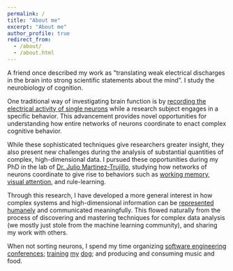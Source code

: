 ```yaml
---
permalink: /
title: "About me"
excerpt: "About me"
author_profile: true
redirect_from:
  - /about/
  - /about.html
---
```


A friend once described my work as "translating weak electrical discharges in the brain into strong scientific statements about the mind". I study the neurobiology of cognition.

One traditional way of investigating brain function is by [recording the electrical activity of single neurons](https://en.wikipedia.org/wiki/Single-unit_recording) while a research subject engages in a specific behavior. This advancement provides novel opportunities for understanding how entire networks of neurons coordinate to enact complex cognitive behavior.

While these sophisticated techniques give researchers greater insight, they also present new challenges during the analysis of substantial quantities of complex, high-dimensional data. I pursued these opportunities during my PhD in the lab of [Dr. Julio Martinez-Trujillo](http://martinezlab.robarts.ca/), studying how networks of neurons coordinate to give rise to behaviors such as [working memory](https://en.wikipedia.org/wiki/Working_memory), [visual attention](https://en.wikipedia.org/wiki/Attention), and rule-learning.

Through this research, I have developed a more general interest in how complex systems and high-dimensional information can be [represented humanely](http://worrydream.com/#!/TheHumaneRepresentationOfThoughtTalk) and communicated meaningfully. This flowed naturally from the process of discovering and mastering techniques for complex data analysis (we mostly just stole from the machine learning community), and sharing my work with others.

When not sorting neurons, I spend my time organizing [software engineering conferences](https://en.wikipedia.org/wiki/Canadian_University_Software_Engineering_Conference#CUSEC_2012:_Turing_Complete,_January_19%E2%80%9323,_2012_Montreal,_Quebec); [training](/images/cloe_balancing_rice_cake.jpg) [my](/images/clobertasaurus.jpg) [dog](/images/queenest_bean_of_the_good_girls.jpg); and producing and consuming music and food.
